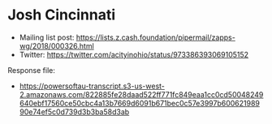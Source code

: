# Josh Cincinnati

* Mailing list post: <https://lists.z.cash.foundation/pipermail/zapps-wg/2018/000326.html>
* Twitter: <https://twitter.com/acityinohio/status/973386393069105152>

Response file:

* <https://powersoftau-transcript.s3-us-west-2.amazonaws.com/822885fe28daad522ff771fc849eaa1cc0cd50048249640ebf17560ce50cbc4a13b7669d6091b671bec0c57e3997b60062198990e74ef5c0d739d3b3ba58d3ab>
